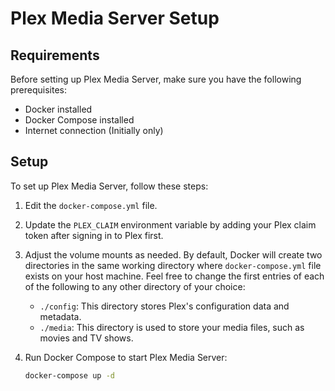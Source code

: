 # Plex Media Server Setup

## Requirements

Before setting up Plex Media Server, make sure you have the following prerequisites:

- Docker installed
- Docker Compose installed
- Internet connection (Initially only)

## Setup

To set up Plex Media Server, follow these steps:

1. Edit the `docker-compose.yml` file.
2. Update the `PLEX_CLAIM` environment variable by adding your Plex claim token after signing in to Plex first.
3. Adjust the volume mounts as needed. By default, Docker will create two directories in the same working directory where `docker-compose.yml` file exists on your host machine. Feel free to change the first entries of each of the following to any other directory of your choice:

    - `./config`: This directory stores Plex's configuration data and metadata.
    - `./media`: This directory is used to store your media files, such as movies and TV shows.

4. Run Docker Compose to start Plex Media Server:

   ```bash
   docker-compose up -d